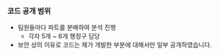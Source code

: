 ### **코드 공개 범위**
- 팀원들마다 파트를 분배하여 분석 진행
  - 각자 5개 ~ 6개 행정구 담당
- 보안 상의 이유로 코드는 제가 개발한 부분에 대해서만 일부 공개하였습니다.
